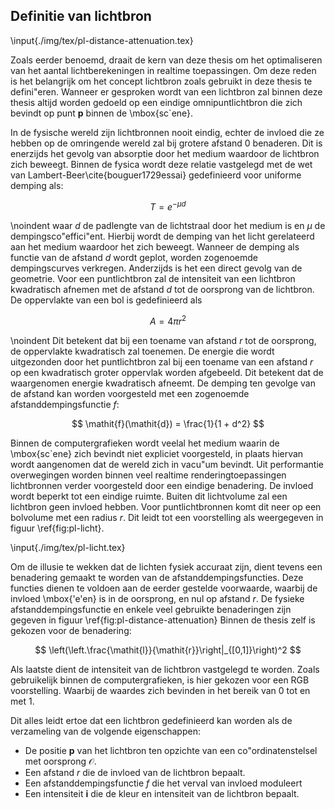 ## Definitie van lichtbron

\input{./img/tex/pl-distance-attenuation.tex}

Zoals eerder benoemd, draait de kern van deze thesis om het optimaliseren van
het aantal lichtberekeningen in realtime toepassingen. Om deze reden is het 
belangrijk om het concept lichtbron zoals gebruikt in deze thesis te defini\"eren. 
Wanneer er gesproken wordt van een lichtbron zal binnen deze thesis
altijd worden gedoeld op een eindige omnipuntlichtbron die zich bevindt op punt $\mathbf{p}$ binnen
de \mbox{sc\`ene}.  

In de fysische wereld zijn lichtbronnen nooit eindig, echter de invloed die ze hebben
op de omringende wereld zal bij grotere afstand 0 benaderen. 
Dit is enerzijds het gevolg van absorptie door het medium waardoor de lichtbron zich 
beweegt. Binnen de fysica wordt deze relatie vastgelegd met de wet van 
Lambert-Beer\cite{bouguer1729essai} gedefinieerd voor 
uniforme demping als:

$$ T = e^{-\mu\mathit{d}} $$

\noindent waar $\mathit{d}$ de padlengte van de lichtstraal door het medium is en $\mu$ 
de dempingsco\"effici\"ent. Hierbij wordt de demping van het licht gerelateerd aan 
het medium waardoor het zich beweegt. Wanneer de demping als functie van de afstand $d$
wordt geplot, worden zogenoemde dempingscurves verkregen.
Anderzijds is het een direct gevolg van de geometrie. Voor een puntlichtbron zal de intensiteit
van een lichtbron kwadratisch afnemen met de afstand $d$ tot de oorsprong van de lichtbron.
De oppervlakte van een bol is gedefinieerd als 

$$ A = 4\pi r^2 $$

\noindent Dit betekent dat bij een toename van afstand $r$ tot de oorsprong, de 
oppervlakte kwadratisch zal toenemen. De energie die wordt uitgezonden door het
puntlichtbron zal bij een toename van een afstand $r$ op een kwadratisch groter oppervlak
worden afgebeeld. Dit betekent dat de waargenomen energie kwadratisch afneemt.
De demping ten gevolge van de afstand kan worden voorgesteld met een zogenoemde afstanddempingsfunctie $f$:

$$ \mathit{f}(\mathit{d}) = \frac{1}{1 + d^2} $$

Binnen de computergrafieken wordt veelal het medium waarin de \mbox{sc\`ene} zich 
bevindt niet expliciet voorgesteld, in plaats hiervan wordt aangenomen dat de wereld zich in vacu\"um bevindt. 
Uit performantie overwegingen worden binnen veel realtime renderingtoepassingen 
lichtbronnen verder voorgesteld door een eindige benadering. De invloed wordt beperkt tot een 
eindige ruimte. Buiten dit lichtvolume zal een lichtbron geen invloed hebben. 
Voor puntlichtbronnen komt dit neer op een bolvolume met een radius $r$.
Dit leidt tot een voorstelling als weergegeven in figuur \ref{fig:pl-licht}.


\input{./img/tex/pl-licht.tex}


Om de illusie te wekken dat de lichten fysiek accuraat zijn, dient tevens
een benadering gemaakt te worden van de afstanddempingsfuncties. 
Deze functies dienen te voldoen aan de eerder gestelde voorwaarde, waarbij 
de invloed \mbox{\'e\'en} is in de oorsprong, en nul op afstand $r$.
De fysieke afstanddempingsfunctie en enkele veel gebruikte benaderingen
zijn gegeven in figuur \ref{fig:pl-distance-attenuation} 
Binnen de thesis zelf is gekozen voor de benadering:

$$ \left(\left.\frac{\mathit{l}}{\mathit{r}}\right|_{[0,1]}\right)^2 $$

Als laatste dient de intensiteit van de lichtbron vastgelegd te worden. Zoals 
gebruikelijk binnen de computergrafieken, is hier gekozen voor een RGB voorstelling. 
Waarbij de waardes zich bevinden in het bereik van 0 tot en met 1.

Dit alles leidt ertoe dat een lichtbron gedefinieerd kan worden als de verzameling van de 
volgende eigenschappen:

* De positie $\mathbf{p}$ van het lichtbron ten opzichte van een co\"ordinatenstelsel met oorsprong $\mathcal{O}$.
* Een afstand $\mathit{r}$ die de invloed van de lichtbron bepaalt.
* Een afstanddempingsfunctie $f$ die het verval van invloed moduleert
* Een intensiteit $\mathbf{i}$ die de kleur en intensiteit van de lichtbron bepaalt.

